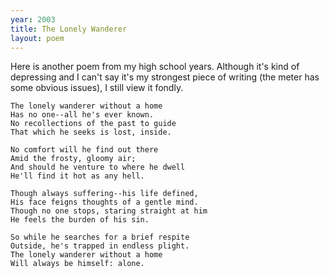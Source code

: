 ```yaml
---
year: 2003
title: The Lonely Wanderer
layout: poem
---
```

Here is another poem from my high school years. Although it's kind of depressing and I can't say it's my strongest piece of writing (the meter has some obvious issues), I still view it fondly.

    The lonely wanderer without a home
    Has no one--all he's ever known.
    No recollections of the past to guide
    That which he seeks is lost, inside.

    No comfort will he find out there
    Amid the frosty, gloomy air;
    And should he venture to where he dwell
    He'll find it hot as any hell.

    Though always suffering--his life defined,
    His face feigns thoughts of a gentle mind.
    Though no one stops, staring straight at him
    He feels the burden of his sin.

    So while he searches for a brief respite
    Outside, he's trapped in endless plight.
    The lonely wanderer without a home
    Will always be himself: alone.
